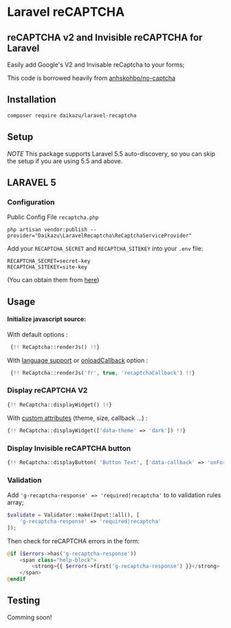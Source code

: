 # Laravel reCAPTCHA
## reCAPTCHA v2 and Invisible reCAPTCHA for Laravel
Easily add Google's V2 and Invisable reCaptcha to your forms;

This code is borrowed heavily from [anhskohbo/no-captcha](https://github.com/anhskohbo/no-captcha)

## Installation
```bash
composer require daikazu/laravel-recaptcha
```
## Setup
*NOTE* This package supports Laravel 5.5 auto-discovery, so you can skip the setup if you are using 5.5 and above.
## LARAVEL 5
### Configuration
Public Config File `recaptcha.php`
```ssh
php artisan vendor:publish --provider="Daikazu\LaravelRecaptcha\ReCaptchaServiceProvider"

```
Add your `RECAPTCHA_SECRET` and `RECAPTCHA_SITEKEY` into your `.env` file:

```ssh
RECAPTCHA_SECRET=secret-key
RECAPTCHA_SITEKEY=site-key
```
(You can obtain them from [here](https://www.google.com/recaptcha/admin))

## Usage

#### Initialize javascript source:

With default options :

```php
 {!! ReCaptcha::renderJs() !!}
```

With [language support](https://developers.google.com/recaptcha/docs/language) or [onloadCallback](https://developers.google.com/recaptcha/docs/display#explicit_render) option :

```php
 {!! ReCaptcha::renderJs('fr', true, 'recaptchaCallback') !!}
```

### Display reCAPTCHA V2

```php
{!! ReCaptcha::displayWidget() !!}
```

With [custom attributes](https://developers.google.com/recaptcha/docs/display#render_param) (theme, size, callback ...) :

```php
{!! ReCaptcha::displayWidget(['data-theme' => 'dark']) !!}
```

### Display Invisible reCAPTCHA button

```php
{!! ReCaptcha::displayButton( 'Button Text', ['data-callback' => 'onFormSubmit', 'class' => 'button is-info']) !!}
```

### Validation
Add `'g-recaptcha-response' => 'required|recaptcha'` to to validation rules array;
```php
$validate = Validator::make(Input::all(), [
	'g-recaptcha-response' => 'required|recaptcha'
]);
```
Then check for reCAPTCHA errors in the form:
```php
@if ($errors->has('g-recaptcha-response'))
    <span class="help-block">
        <strong>{{ $errors->first('g-recaptcha-response') }}</strong>
    </span>
@endif
```
## Testing

Comming soon!









